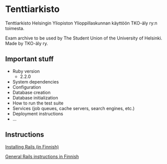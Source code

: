 # Tenttiarkisto 
Tenttiarkisto Helsingin Yliopiston Ylioppillaskunnan käyttöön TKO-äly ry:n toimesta.

Exam archive to be used by The Student Union of the University of Helsinki. Made by TKO-äly ry.

## Important stuff
- Ruby version
   - 2.2.0
- System dependencies
- Configuration
- Database creation
- Database initialization
- How to run the test suite
- Services (job queues, cache servers, search engines, etc.)
- Deployment instructions
- ...

## Instructions

[Installing Rails (in Finnish)](https://github.com/mluukkai/WebPalvelinohjelmointi2015/wiki/railsin-asennus)

[General Rails instructions in Finnish](https://github.com/mluukkai/WebPalvelinohjelmointi2015/wiki/Web-palvelinohjelmointi-Ruby-on-Rails)

